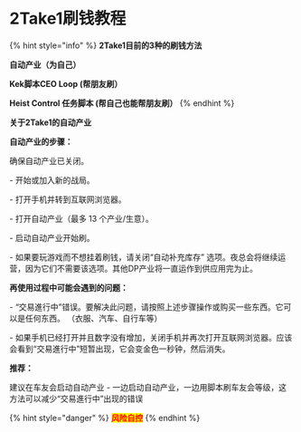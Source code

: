 # 2Take1刷钱教程

{% hint style="info" %}
**2Take1目前的3种的刷钱方法**

**自动产业（为自己）**

**Kek脚本CEO Loop (帮朋友刷）**

**Heist Control 任务脚本 (帮自己也能帮朋友刷）**
{% endhint %}

**关于2Take1的自动产业**

**自动产业的步骤：**

确保自动产业已关闭。

\- 开始或加入新的战局。

\- 打开手机并转到互联网浏览器。

\- 打开自动产业（最多 13 个产业/生意）。

\- 启动自动产业开始刷。

\- 如果要玩游戏而不想挂着刷钱，请关闭“自动补充库存” 选项。夜总会将继续运营，因为它们不需要该选项。其他DP产业将一直运作到供应用完为止。

**再使用过程中可能会遇到的问题：**

\- “交易進行中”错误。要解决此问题，请按照上述步骤操作或购买一些东西。它可以是任何东西。 （衣服、汽车、自行车等）

\- 如果手机已经打开并且数字没有增加，关闭手机并再次打开互联网浏览器。应该会看到“交易進行中”短暂出现，它会变金色一秒钟，然后消失。

**推荐：**

建议在车友会启动自动产业 - 一边启动自动产业，一边用脚本刷车友会等级，这方法可以减少“交易進行中”出现的错误

{% hint style="danger" %}
<mark style="color:red;">**风险自控**</mark>
{% endhint %}
